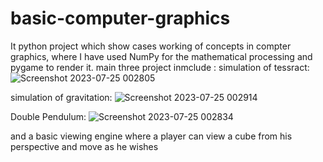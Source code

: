 # basic-computer-graphics
It python project which show cases working of concepts in compter graphics, where I have used NumPy for the mathematical processing and pygame to render it.
main three project inmclude :
simulation of tessract:
![Screenshot 2023-07-25 002805](https://github.com/EmulatedDragon/basic-computer-graphics/assets/79074183/a0d8901f-4799-4105-851a-0b89d7f3b90c)

simulation of gravitation:
![Screenshot 2023-07-25 002914](https://github.com/EmulatedDragon/basic-computer-graphics/assets/79074183/17375cf9-b339-41ba-93d1-434e0399e6d1)

Double Pendulum:
![Screenshot 2023-07-25 002834](https://github.com/EmulatedDragon/basic-computer-graphics/assets/79074183/a5d09c67-4d93-4c19-b6a8-b124a74453c4)

and a basic viewing engine where a player can view a cube from his perspective and move as he wishes
